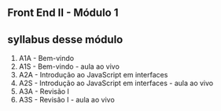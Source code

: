 ## Front End II - Módulo 1

## syllabus desse módulo

1.  A1A - Bem-vindo
2.  A1S - Bem-vindo - aula ao vivo
3.  A2A - Introdução ao JavaScript em interfaces
4.  A2S - Introdução ao JavaScript em interfaces - aula ao vivo
5.  A3A - Revisão I
6.  A3S - Revisão I - aula ao vivo
